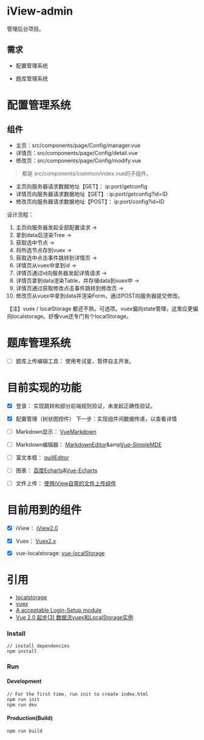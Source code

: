 # iView-admin

管理后台项目。

## 需求
- 配置管理系统

- 题库管理系统

# 配置管理系统
## 组件

- 主页：src/components/page/Config/manager.vue
- 详情页：src/components/page/Config/detail.vue
- 修改页：src/components/page/Config/modify.vue
>都是 src/components/common/index.vue的子组件。

- 主页向服务器请求数据地址【GET】： ip:port/getconfig
- 详情页向服务器请求数据地址【GET】: ip:port/getconfig?id=ID
- 修改页向服务器请求数据地址【POST】： ip:port/config?id=ID

设计流程：
1. 主页向服务器发起全部配置请求 ->
1. 拿到data后渲染Tree -> 
2. 获取选中节点 -> 
3. 将所选节点存到vuex -> 
4. 获取选中点击事件跳转到详情页 -> 
5. 详情页从vuex中拿到id -> 
6. 详情页通过id向服务器发起详情请求 ->
7. 详情页拿到data渲染Table，并存储data到vuex中 ->
8. 详情页通过获取修改点击事件跳转到修改页 ->
9. 修改页从vuex中拿到data并渲染Form，通过POST向服务器提交修改。

【注】vuex / localStorage 都还不熟，可选项。vuex偏向state管理，这里应更偏向localstorage。好像vue还专门有个localStorage。

# 题库管理系统
- [ ] 题库上传编辑工具： 使用考试星，暂停自主开发。

# 目前实现的功能
- [x] 登录： 实现跳转和部分前端规则验证，未发起正确性验证。
- [x] 配置管理（树状图控件） 下一步：实现组件间数据传递，以查看详情
- [ ] Markdown显示： [VueMarkdown](https://github.com/miaolz123/vue-markdown)
- [ ] Markdown编辑器： [MarkdownEditor](https://github.com/alecgorge/MarkdownEditor)&amp[Vue-SimpleMDE](https://github.com/F-loat/vue-simplemde)
- [ ] 富文本框： [quillEditor](https://github.com/surmon-china/vue-quill-editor)
- [ ] 图表： [百度Echarts](http://echarts.baidu.com)&amp;[Vue-Echarts](https://github.com/xlsdg/vue-echarts-v3)
- [ ] 文件上传： [使用iView自带的文件上传组件](https://www.iviewui.com/components/upload)


# 目前用到的组件
- [x] iView： [iView2.0](https://github.com/iview/iview)
- [x] Vuex： [Vuex2.x](http://vuex.vuejs.org/zh-cn/intro.html)
- [x] vue-localstorage: [vue-localStorage](https://www.npmjs.com/package/vue-localstorage)


# 引用
- [localstorage](https://www.npmjs.com/package/vue-localstorage)
- [vuex]()
- [A acceptable Login-Setup module](https://auth0.com/blog/build-an-app-with-vuejs/)
- [Vue 2.0 起步(3) 数据流vuex和LocalStorage实例 ](http://www.jianshu.com/p/fb758398268a)   





### Install
```bush
// install dependencies
npm install
```
### Run
#### Development
```bush
// For the first time, run init to create index.html
npm run init
npm run dev
```
#### Production(Build)
```bush
npm run build
```

